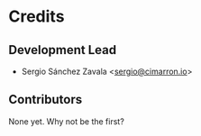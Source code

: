Credits
=======

Development Lead
----------------

-   Sergio Sánchez Zavala <<sergio@cimarron.io>>

Contributors
------------

None yet. Why not be the first?
